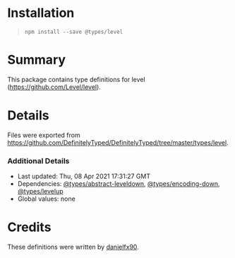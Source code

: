 # Installation
> `npm install --save @types/level`

# Summary
This package contains type definitions for level (https://github.com/Level/level).

# Details
Files were exported from https://github.com/DefinitelyTyped/DefinitelyTyped/tree/master/types/level.

### Additional Details
 * Last updated: Thu, 08 Apr 2021 17:31:27 GMT
 * Dependencies: [@types/abstract-leveldown](https://npmjs.com/package/@types/abstract-leveldown), [@types/encoding-down](https://npmjs.com/package/@types/encoding-down), [@types/levelup](https://npmjs.com/package/@types/levelup)
 * Global values: none

# Credits
These definitions were written by [danielfx90](https://github.com/danielfx90).
